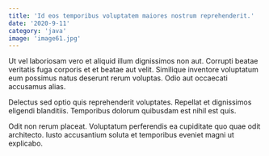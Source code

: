 ```yaml
---
title: 'Id eos temporibus voluptatem maiores nostrum reprehenderit.'
date: '2020-9-11'
category: 'java'
image: 'image61.jpg'
---
```


Ut vel laboriosam vero et aliquid illum dignissimos non aut. Corrupti beatae veritatis fuga corporis et et beatae aut velit. Similique inventore voluptatum eum possimus natus deserunt rerum voluptas. Odio aut occaecati accusamus alias.
 Delectus sed optio quis reprehenderit voluptates. Repellat et dignissimos eligendi blanditiis. Temporibus dolorum quibusdam est nihil est quis.
 Odit non rerum placeat. Voluptatum perferendis ea cupiditate quo quae odit architecto. Iusto accusantium soluta et temporibus eveniet magni ut explicabo.
